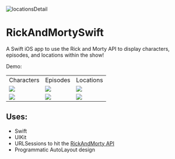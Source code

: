 ![locationsDetail]()

# RickAndMortySwift
A Swift iOS app to use the Rick and Morty API to display characters, episodes, and locations within the show!

Demo:

<table>
  <tr>
    <td>Characters</td>
    <td>Episodes</td>
    <td>Locations</td>
  </tr>
  <tr>
    <td><img src="https://user-images.githubusercontent.com/12612826/117590284-b7648f00-b0fc-11eb-8213-452b6262e1b8.png"></td>
    <td><img src="https://user-images.githubusercontent.com/12612826/117590286-b895bc00-b0fc-11eb-9633-a9a8b55082ee.png"></td>
    <td><img src="https://user-images.githubusercontent.com/12612826/117590287-b92e5280-b0fc-11eb-8cfa-f6b15d86c7c8.png"></td>
  </tr>
    <tr>
    <td><img src="https://user-images.githubusercontent.com/12612826/117590288-b92e5280-b0fc-11eb-90e6-244d79edeb4c.png"></td>
    <td><img src="https://user-images.githubusercontent.com/12612826/117590289-b9c6e900-b0fc-11eb-8c5a-ce81fc7103d6.png"></td>
    <td><img src="https://user-images.githubusercontent.com/12612826/117590913-b123e200-b0ff-11eb-86de-67f9f2e9ad67.png"></td>
  </tr>
 </table>
 
 ## Uses:
 
 * Swift 
 * UIKit 
 * URLSessions to hit the <a href="https://rickandmortyapi.com/documentation"> RickAndMorty API </a>
 * Programmatic AutoLayout design
